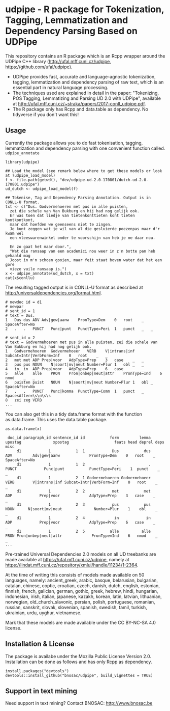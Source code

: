 # udpipe - R package for Tokenization, Tagging, Lemmatization and Dependency Parsing Based on UDPipe 

This repository contains an R package which is an Rcpp wrapper around the UDPipe C++ library (http://ufal.mff.cuni.cz/udpipe, https://github.com/ufal/udpipe).

- UDPipe provides fast, accurate and language-agnostic tokenization, tagging, lemmatization and dependency parsing of raw text, which is an essential part in natural language processing.
- The techniques used are explained in detail in the paper: "Tokenizing, POS Tagging, Lemmatizing and Parsing UD 2.0 with UDPipe", available at <http://ufal.mff.cuni.cz/~straka/papers/2017-conll_udpipe.pdf>.
- The R package only has Rcpp and data.table as dependency. No tidyverse if you don't want this!
    

## Usage

Currently the package allows you to do fast tokenisation, tagging, lemmatization and dependency parsing with one convenient function called. `udpipe_annotate`

```
library(udpipe)

## Load the model (see remark below where to get these models or look at ?udpipe_load_model)
f <- file.path(getwd(), "dev/udpipe-ud-2.0-170801/dutch-ud-2.0-170801.udpipe")
ud_dutch <- udpipe_load_model(f)

## Tokenise, Tag and Dependency Parsing Annotation. Output is in CONLL-U format.
txt <- c("Dus. Godvermehoeren met pus in alle puisten, 
  zei die schele van Van Bukburg en hij had nog gelijk ook. 
  Er was toen dat liedje van tietenkonttieten kont tieten kontkontkont, 
  maar dat hoefden we geenseens niet te zingen. 
  Je kunt zeggen wat je wil van al die gesluierde poezenpas maar d'r kwam wel 
  een vleeswarenwinkel onder te voorschijn van heb je me daar nou.
  
  En zo gaat het maar door.",
  "Wat die ransaap van een academici nou weer in z'n botte pan heb gehaald mag 
  Joost in m'n schoen gooien, maar feit staat boven water dat het een gore 
  vieze vuile ransaap is.")
x <- udpipe_annotate(ud_dutch, x = txt)
cat(x$conllu)
```

The resulting tagged output is in CONLL-U format as described at http://universaldependencies.org/format.html.

```
# newdoc id = d1
# newpar
# sent_id = 1
# text = Dus.
1	Dus	dus	ADV	Adv|gew|aanw	PronType=Dem	0	root	_	SpaceAfter=No
2	.	.	PUNCT	Punc|punt	PunctType=Peri	1	punct	_	_

# sent_id = 2
# text = Godvermehoeren met pus in alle puisten, zei die schele van Van Bukburg en hij had nog gelijk ook.
1	Godvermehoeren	Godvermehoeer	VERB	V|intrans|inf	Subcat=Intr|VerbForm=Inf	0	root	_	_
2	met	met	ADP	Prep|voor	AdpType=Prep	3	case	_	_
3	pus	pus	NOUN	N|soort|mv|neut	Number=Plur	1	obl	_	_
4	in	in	ADP	Prep|voor	AdpType=Prep	6	case	_	_
5	alle	alle	PRON	Pron|onbep|neut|attr	PronType=Ind	6	nmod	_	_
6	puisten	puist	NOUN	N|soort|mv|neut	Number=Plur	1	obl	_	SpaceAfter=No
7	,	,	PUNCT	Punc|komma	PunctType=Comm	1	punct	_	SpacesAfter=\s\n\s\s
8	zei	zeg	VERB
...
```

You can also get this in a tidy data.frame format with the function as.data.frame.
This uses the data.table package.

```
as.data.frame(x)

 doc_id paragraph_id sentence_id id           form         lemma upostag              xpostag                    feats head deprel deps          misc
     d1            1           1  1            Dus           dus     ADV         Adv|gew|aanw             PronType=Dem    0   root    _ SpaceAfter=No
     d1            1           1  2              .             .   PUNCT            Punc|punt           PunctType=Peri    1  punct    _             _
     d1            1           2  1 Godvermehoeren Godvermehoeer    VERB        V|intrans|inf Subcat=Intr|VerbForm=Inf    0   root    _             _
     d1            1           2  2            met           met     ADP            Prep|voor             AdpType=Prep    3   case    _             _
     d1            1           2  3            pus           pus    NOUN      N|soort|mv|neut              Number=Plur    1    obl    _             _
     d1            1           2  4             in            in     ADP            Prep|voor             AdpType=Prep    6   case    _             _
     d1            1           2  5           alle          alle    PRON Pron|onbep|neut|attr             PronType=Ind    6   nmod    _             _
...
```

Pre-trained Universal Dependencies 2.0 models on all UD treebanks are made available at 
https://ufal.mff.cuni.cz/udpipe, namely at https://lindat.mff.cuni.cz/repository/xmlui/handle/11234/1-2364.

At the time of writing this consists of models made available on 50 languages, namely: 
ancient_greek, arabic, basque, belarusian, bulgarian, catalan, chinese, coptic, croatian, czech, danish, dutch, english, estonian, finnish, french, galician, german, gothic, greek, hebrew, hindi, hungarian, indonesian, irish, italian, japanese, kazakh, korean, latin, latvian, lithuanian, norwegian, old_church_slavonic, persian, polish, portuguese, romanian, russian, sanskrit, slovak, slovenian, spanish, swedish, tamil, turkish, ukrainian, urdu, uyghur, vietnamese. 

Mark that these models are made available under the CC BY-NC-SA 4.0 license.


## Installation & License

The package is availabe under the Mozilla Public License Version 2.0.
Installation can be done as follows and has only Rcpp as dependency.

```
install.packages("devtools")
devtools::install_github("bnosac/udpipe", build_vignettes = TRUE)
```

## Support in text mining

Need support in text mining?
Contact BNOSAC: http://www.bnosac.be

